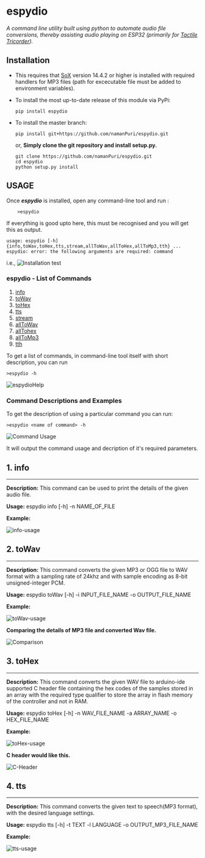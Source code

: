 # espydio

*A command line utility built using python to automate audio file conversions, thereby assisting audio playing on ESP32 (primarily for [Tactile Tricorder](temp)).*

## Installation

- This requires that [SoX](http://sox.sourceforge.net/) version 14.4.2 or higher is installed with required handlers for MP3 files (path for excecutable file must be added to environment variables).

- To install the most up-to-date release of this module via PyPi:

    ```pip install espydio```

- To install the master branch:

    ```pip install git+https://github.com/namanPuri/espydio.git```

    or, **Simply clone the git repository and install setup.py.**

    ```shell
    git clone https://github.com/namanPuri/espydio.git
    cd espydio
    python setup.py install
    ```

## USAGE

Once ***espydio*** is installed, open any command-line tool and run :

```shell
    >espydio
```

If everything is good upto here, this must be recognised and you will get this as output.

```shell
usage: espydio [-h] {info,toWav,toHex,tts,stream,allToWav,allToHex,allToMp3,tth} ...
espydio: error: the following arguments are required: command
```

i.e.,
![Installation test](docs/images/espydio_check.PNG)

### espydio - List of Commands

1. [info](#info)
2. [toWav](#toWav)
3. [toHex](#toHex)
4. [tts](#tts)
5. [stream](#stream)
6. [allToWav](#allToWav)
7. [allTohex](#allToHex)
8. [allToMp3](#allToMp3)
9. [tth](#th)

To get a list of commands, in command-line tool itself with short description, you can run

```shell
>espydio -h
```

![espydioHelp](docs/images/help.PNG)

### Command Descriptions and Examples

To get the description of using a particular command you can run:

```shell
>espydio <name of command> -h
```

![Command Usage](docs/images/command_usage.PNG)

It will output the command usage and decription of it's required parameters.

## 1. info <a name="info"></a>

---

**Description:** This command can be used to print the details of the given audio file.

**Usage:** espydio info [-h] -n NAME_OF_FILE

**Example:**

![info-usage](docs/images/info_usage.PNG)

## 2. toWav <a name="toWav"></a>

---

**Description:** This command converts the given MP3 or OGG file to WAV format with a sampling rate of 24khz and with sample encoding as 8-bit unsigned-integer PCM.

**Usage:** espydio toWav [-h] -i INPUT_FILE_NAME -o OUTPUT_FILE_NAME

**Example:**

![toWav-usage](docs/images/toWav_usage.PNG)

**Comparing the details of MP3 file and converted Wav file.**

![Comparison](docs/images/comparison.PNG)

## 3. toHex <a name="toHex"></a>

---

**Description:** This command converts the given WAV file to arduino-ide supported C header file containing the hex codes of the samples stored in an array with the required type qualifier to store the array in flash memory of the controller and not in RAM.

**Usage:** espydio toHex [-h] -n WAV_FILE_NAME -a ARRAY_NAME -o HEX_FILE_NAME

**Example:**

![toHex-usage](docs/images/toHex_usage.PNG)

**C header would like this.**

![C-Header](docs/images/c-header.PNG)

## 4. tts <a name="tts"></a>

---

**Description:** This command converts the given text to speech(MP3 format), with the desired language settings.

**Usage:** espydio tts [-h] -t TEXT -l LANGUAGE -o OUTPUT_MP3_FILE_NAME

**Example:**

![tts-usage](docs/images/tts_usage.PNG)
